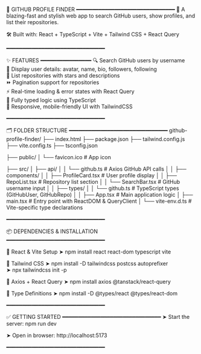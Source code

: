 🎯 GITHUB PROFILE FINDER
━━━━━━━━━━━━━━━━━━━━━━━━━━━━━━━
🔧 A blazing-fast and stylish web app to search GitHub users, show profiles, and list their repositories.

🛠 Built with: React + TypeScript + Vite + Tailwind CSS + React Query

━━━━━━━━━━━━━━━━━━━━━━━━━━━━━━━

✨ FEATURES
━━━━━━━━━━━━━━━━
🔍 Search GitHub users by username  
👤 Display user details: avatar, name, bio, followers, following  
📂 List repositories with stars and descriptions  
⏩ Pagination support for repositories  
⚡ Real-time loading & error states with React Query  
🧠 Fully typed logic using TypeScript  
📱 Responsive, mobile-friendly UI with TailwindCSS  

━━━━━━━━━━━━━━━━━━━━━━━━━━━━━━━

🗂️ FOLDER STRUCTURE
━━━━━━━━━━━━━━━━━━━━━━━━━━━━━━━
github-profile-finder/
├── index.html
├── package.json
├── tailwind.config.js
├── vite.config.ts
├── tsconfig.json

├── public/
│   └── favicon.ico                  # App icon

├── src/
│   ├── api/
│   │   └── github.ts                # Axios GitHub API calls
│
│   ├── components/
│   │   ├── ProfileCard.tsx          # User profile display
│   │   ├── RepoList.tsx             # Repository list section
│   │   └── SearchBar.tsx            # GitHub username input
│
│   ├── types/
│   │   └── github.ts                # TypeScript types (GitHubUser, GitHubRepo)
│
│   ├── App.tsx                      # Main application logic
│   ├── main.tsx                     # Entry point with ReactDOM & QueryClient
│   └── vite-env.d.ts                # Vite-specific type declarations

━━━━━━━━━━━━━━━━━━━━━━━━━━━━━━━

📦 DEPENDENCIES & INSTALLATION
━━━━━━━━━━━━━━━━━━━━━━━━━━━━━━━

🔹 React & Vite Setup
➤ npm install react react-dom typescript vite

🔹 Tailwind CSS
➤ npm install -D tailwindcss postcss autoprefixer  
➤ npx tailwindcss init -p

🔹 Axios + React Query
➤ npm install axios @tanstack/react-query

🔹 Type Definitions
➤ npm install -D @types/react @types/react-dom

━━━━━━━━━━━━━━━━━━━━━━━━━━━━━━━

✅ GETTING STARTED
━━━━━━━━━━━━━━━━━━━━━━━━━━━━━━━
➤ Start the server:
npm run dev

➤ Open in browser:
http://localhost:5173

━━━━━━━━━━━━━━━━━━━━━━━━━━━━━━━


